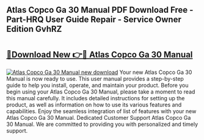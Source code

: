 ## Atlas Copco Ga 30 Manual PDF Download Free - Part-HRQ User Guide Repair - Service Owner Edition GvhRZ

# <h2><a href="http://bc27633.oget.top/?id=Atlas+Copco+Ga+30+Manual">🔗Download New 👉🔴 Atlas Copco Ga 30 Manual</a></h2>

[![Atlas Copco Ga 30 Manual new download](https://i.imgur.com/5g1atiW.png)](http://bc27633.oget.top/?id=Atlas+Copco+Ga+30+Manual)
Your new Atlas Copco Ga 30 Manual is now ready to use. This user manual provides a step-by-step guide to help you install, operate, and maintain your product. Before you begin using your Atlas Copco Ga 30 Manual, please take a moment to read this manual carefully. It includes detailed instructions for setting up the product, as well as information on how to use its various features and capabilities. Enjoy the seamless integration of list of features with your new Atlas Copco Ga 30 Manual. Dedicated Customer Support Atlas Copco Ga 30 Manual. We are committed to providing you with personalized and timely support.
